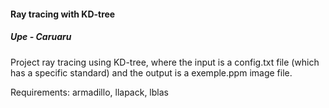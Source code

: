 #### Ray tracing with KD-tree
##### Upe - Caruaru

Project ray tracing using KD-tree, where the input is a config.txt file (which has a specific standard) 
and the output is a exemple.ppm image file.

Requirements: armadillo, llapack, lblas
